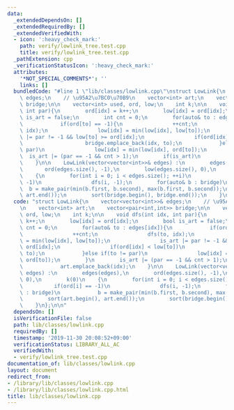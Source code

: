 ```yaml
---
data:
  _extendedDependsOn: []
  _extendedRequiredBy: []
  _extendedVerifiedWith:
  - icon: ':heavy_check_mark:'
    path: verify/lowlink_tree.test.cpp
    title: verify/lowlink_tree.test.cpp
  _pathExtension: cpp
  _verificationStatusIcon: ':heavy_check_mark:'
  attributes:
    '*NOT_SPECIAL_COMMENTS*': ''
    links: []
  bundledCode: "#line 1 \"lib/classes/lowlink.cpp\"\nstruct LowLink{\n    vector<vector<int>>&\
    \ edges;\n    // \u95A2\u7BC0\u70B9\n    vector<int> art;\n    vector<pair<int,int>>\
    \ bridge;\n\n    vector<int> used, ord, low;\n    int k;\n\n    void dfs(int idx,\
    \ int par){\n        ord[idx] = k++;\n        low[idx] = ord[idx];\n        bool\
    \ is_art = false;\n        int cnt = 0;\n        for(auto& to : edges[idx]){\n\
    \            if(ord[to] == -1){\n                ++cnt;\n                dfs(to,\
    \ idx);\n                low[idx] = min(low[idx], low[to]);\n                is_art\
    \ |= par != -1 && low[to] >= ord[idx];\n                if(ord[idx] < low[to])\n\
    \                    bridge.emplace_back(idx, to);\n            }else if(to !=\
    \ par)\n                low[idx] = min(low[idx], ord[to]);\n        }\n      \
    \  is_art |= (par == -1 && cnt > 1);\n        if(is_art)\n            art.emplace_back(idx);\n\
    \    }\n\n    LowLink(vector<vector<int>>& edges) :\n        edges(edges),\n \
    \       ord(edges.size(), -1),\n        low(edges.size(), 0),\n        k(0)\n\
    \    {\n        for(int i = 0; i < edges.size(); ++i)\n            if(ord[i] ==\
    \ -1)\n                dfs(i, -1);\n        for(auto& b : bridge)\n          \
    \  b = make_pair(min(b.first, b.second), max(b.first, b.second));\n        sort(art.begin(),\
    \ art.end());\n        sort(bridge.begin(), bridge.end());\n    }\n};\n\n"
  code: "struct LowLink{\n    vector<vector<int>>& edges;\n    // \u95A2\u7BC0\u70B9\
    \n    vector<int> art;\n    vector<pair<int,int>> bridge;\n\n    vector<int> used,\
    \ ord, low;\n    int k;\n\n    void dfs(int idx, int par){\n        ord[idx] =\
    \ k++;\n        low[idx] = ord[idx];\n        bool is_art = false;\n        int\
    \ cnt = 0;\n        for(auto& to : edges[idx]){\n            if(ord[to] == -1){\n\
    \                ++cnt;\n                dfs(to, idx);\n                low[idx]\
    \ = min(low[idx], low[to]);\n                is_art |= par != -1 && low[to] >=\
    \ ord[idx];\n                if(ord[idx] < low[to])\n                    bridge.emplace_back(idx,\
    \ to);\n            }else if(to != par)\n                low[idx] = min(low[idx],\
    \ ord[to]);\n        }\n        is_art |= (par == -1 && cnt > 1);\n        if(is_art)\n\
    \            art.emplace_back(idx);\n    }\n\n    LowLink(vector<vector<int>>&\
    \ edges) :\n        edges(edges),\n        ord(edges.size(), -1),\n        low(edges.size(),\
    \ 0),\n        k(0)\n    {\n        for(int i = 0; i < edges.size(); ++i)\n  \
    \          if(ord[i] == -1)\n                dfs(i, -1);\n        for(auto& b\
    \ : bridge)\n            b = make_pair(min(b.first, b.second), max(b.first, b.second));\n\
    \        sort(art.begin(), art.end());\n        sort(bridge.begin(), bridge.end());\n\
    \    }\n};\n\n"
  dependsOn: []
  isVerificationFile: false
  path: lib/classes/lowlink.cpp
  requiredBy: []
  timestamp: '2019-11-30 20:08:52+09:00'
  verificationStatus: LIBRARY_ALL_AC
  verifiedWith:
  - verify/lowlink_tree.test.cpp
documentation_of: lib/classes/lowlink.cpp
layout: document
redirect_from:
- /library/lib/classes/lowlink.cpp
- /library/lib/classes/lowlink.cpp.html
title: lib/classes/lowlink.cpp
---
```

